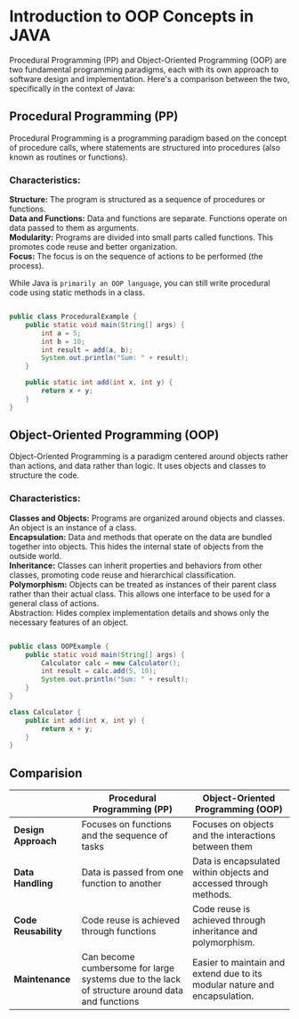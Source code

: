# Introduction to OOP Concepts in JAVA
Procedural Programming (PP) and Object-Oriented Programming (OOP) are two fundamental programming paradigms, each with its own approach to software design and implementation. Here's a comparison between the two, specifically in the context of Java:
## Procedural Programming (PP)
Procedural Programming is a programming paradigm based on the concept of procedure calls, where statements are structured into procedures (also known as routines or functions).
### Characteristics:
**Structure:** The program is structured as a sequence of procedures or functions.\
**Data and Functions:** Data and functions are separate. Functions operate on data passed to them as arguments.\
**Modularity:** Programs are divided into small parts called functions. This promotes code reuse and better organization.\
**Focus:** The focus is on the sequence of actions to be performed (the process).

While Java is ``primarily an OOP language``, you can still write procedural code using static methods in a class.

```java

public class ProceduralExample {
    public static void main(String[] args) {
        int a = 5;
        int b = 10;
        int result = add(a, b);
        System.out.println("Sum: " + result);
    }

    public static int add(int x, int y) {
        return x + y;
    }
}
```
	
## Object-Oriented Programming (OOP)
Object-Oriented Programming is a paradigm centered around objects rather than actions, and data rather than logic. It uses objects and classes to structure the code.

### Characteristics:

**Classes and Objects:** Programs are organized around objects and classes. An object is an instance of a class.\
**Encapsulation:** Data and methods that operate on the data are bundled together into objects. This hides the internal state of objects from the outside world.\
**Inheritance:** Classes can inherit properties and behaviors from other classes, promoting code reuse and hierarchical classification.\
**Polymorphism:** Objects can be treated as instances of their parent class rather than their actual class. This allows one interface to be used for a general class of actions.\
Abstraction: Hides complex implementation details and shows only the necessary features of an object.

```java

public class OOPExample {
    public static void main(String[] args) {
        Calculator calc = new Calculator();
        int result = calc.add(5, 10);
        System.out.println("Sum: " + result);
    }
}

class Calculator {
    public int add(int x, int y) {
        return x + y;
    }
}
```
## Comparision
| |**Procedural Programming (PP)** | **Object-Oriented Programming (OOP)** |
| --- | --- | --- |
| **Design Approach** | Focuses on functions and the sequence of tasks | Focuses on objects and the interactions between them |
| **Data Handling** | Data is passed from one function to another | Data is encapsulated within objects and accessed through methods. |
| **Code Reusability** | Code reuse is achieved through functions | Code reuse is achieved through inheritance and polymorphism. |
| **Maintenance** | Can become cumbersome for large systems due to the lack of structure around data and functions | Easier to maintain and extend due to its modular nature and encapsulation. |

